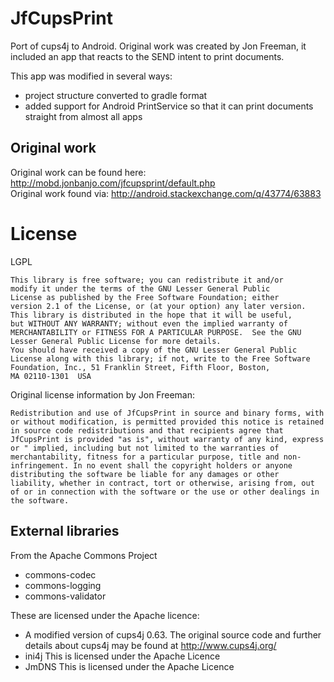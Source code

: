 # JfCupsPrint
Port of cups4j to Android. Original work was created by Jon Freeman, it included an app that reacts to the SEND intent to print documents.

This app was modified in several ways:

* project structure converted to gradle format
* added support for Android PrintService so that it can print documents straight from almost all apps

## Original work

Original work can be found here: http://mobd.jonbanjo.com/jfcupsprint/default.php  
Original work found via: http://android.stackexchange.com/q/43774/63883

# License

LGPL

```
This library is free software; you can redistribute it and/or
modify it under the terms of the GNU Lesser General Public
License as published by the Free Software Foundation; either
version 2.1 of the License, or (at your option) any later version.
This library is distributed in the hope that it will be useful,
but WITHOUT ANY WARRANTY; without even the implied warranty of
MERCHANTABILITY or FITNESS FOR A PARTICULAR PURPOSE.  See the GNU
Lesser General Public License for more details.
You should have received a copy of the GNU Lesser General Public
License along with this library; if not, write to the Free Software
Foundation, Inc., 51 Franklin Street, Fifth Floor, Boston,
MA 02110-1301  USA
```

Original license information by Jon Freeman:

```
Redistribution and use of JfCupsPrint in source and binary forms, with or without modification, is permitted provided this notice is retained in source code redistributions and that recipients agree that JfCupsPrint is provided "as is", without warranty of any kind, express or " implied, including but not limited to the warranties of merchantability, fitness for a particular purpose, title and non-infringement. In no event shall the copyright holders or anyone distributing the software be liable for any damages or other liability, whether in contract, tort or otherwise, arising from, out of or in connection with the software or the use or other dealings in the software.
```

## External libraries

From the Apache Commons Project

* commons-codec
* commons-logging
* commons-validator

These are licensed under the Apache licence:

* A modified version of cups4j 0.63. The original source code and further details about cups4j may be found at http://www.cups4j.org/ 
* ini4j This is licensed under the Apache Licence
* JmDNS This is licensed under the Apache Licence

